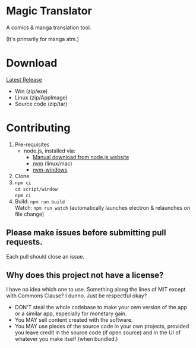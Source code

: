 # Magic Translator
A comics & manga translation tool. 

(It's primarily for manga atm.)

# Download
[Latest Release](https://github.com/ChiriVulpes/MagicTranslator/releases/latest)
- Win (zip/exe)
- Linux (zip/AppImage)
- Source code (zip/tar)

# Contributing
1. Pre-requisites
	- node.js, installed via:
		- [Manual download from node.js website](https://nodejs.org/en)
		- [nvm](https://github.com/nvm-sh/nvm) (linux/mac)
		- [nvm-windows](https://github.com/coreybutler/nvm-windows)
2. Clone
3. `npm ci`  
`cd script/window`  
`npm ci`
4. Build: `npm run build`  
Watch: `npm run watch` (automatically launches electron & relaunches on file change)

## Please make issues before submitting pull requests.
Each pull should close an issue.

## Why does this project not have a license?
I have no idea which one to use. Something along the lines of MIT except with Commons Clause? I dunno. Just be respectful okay?
- DON'T steal the whole codebase to make your own version of the app or a similar app, especially for monetary gain.
- You MAY sell content created with the software.
- You MAY use pieces of the source code in your own projects, provided you leave credit in the source code (if open source) and in the UI of whatever you make itself (when bundled.)
